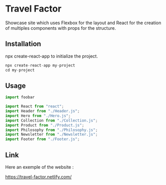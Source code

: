 # Travel Factor

Showcase site which uses Flexbox for the layout and React for the creation of multiples components with props for the structure.

## Installation

npx create-react-app to initialize the project.

```javascript
npx create-react-app my-project
cd my-project
```

## Usage

```javascript
import foobar

import React from "react";
import Header from "./Header.js";
import Hero from "./Hero.js";
import Collection from "./Collection.js";
import Product from "./Product.js";
import Philosophy from "./Philosophy.js";
import Newsletter from "./Newsletter.js";
import Footer from "./Footer.js";
```

## Link
Here an exemple of the website :

https://travel-factor.netlify.com/



